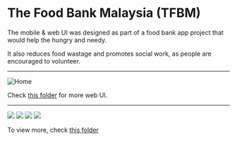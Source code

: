 # The Food Bank Malaysia (TFBM)

The mobile & web UI was designed as part of a food bank app project that would help the hungry and needy.

It also reduces food wastage and promotes social work, as people are encouraged to volunteer.

-----------------------------------------------------------------------------------------------

![Home](web_ui/Home-Web.jpg)

Check [this folder](/web_ui) for more web UI.

-----------------------------------------------------------------------------------------------

![](mobile_ui/1.jpg)
![](mobile_ui/2.jpg)
![](mobile_ui/12.jpg)
![](mobile_ui/13.jpg)



To view more, check [this folder](/mobile_ui)





